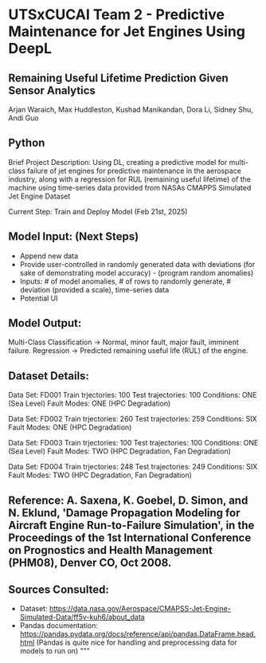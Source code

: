 # UTSxCUCAI Team 2 - Predictive Maintenance for Jet Engines Using DeepL
## **Remaining Useful Lifetime Prediction Given Sensor Analytics**


Arjan Waraich, Max Huddleston, Kushad Manikandan, Dora Li, Sidney Shu, Andi Guo

## Python
Brief Project Description:
Using DL, creating a predictive model for multi-class failure of jet engines
for predictive maintenance in the aerospace industry, along with a regression for
RUL (remaining useful lifetime) of the machine using time-series data provided
from NASAs CMAPPS Simulated Jet Engine Dataset

Current Step: Train and Deploy Model (Feb 21st, 2025)

## Model Input: (Next Steps)
 - Append new data
 - Provide user-controlled in randomly generated data with deviations (for sake of demonstrating model accuracy) - (program random anomalies)
 - Inputs: # of model anomalies, # of rows to randomly generate, # deviation (provided a scale), time-series data
 - Potential UI

## Model Output:
Multi-Class Classification → Normal, minor fault, major fault, imminent failure.
Regression → Predicted remaining useful life (RUL) of the engine.


## Dataset Details:

Data Set: FD001
Train trjectories: 100
Test trajectories: 100
Conditions: ONE (Sea Level)
Fault Modes: ONE (HPC Degradation)

Data Set: FD002
Train trjectories: 260
Test trajectories: 259
Conditions: SIX
Fault Modes: ONE (HPC Degradation)

Data Set: FD003
Train trjectories: 100
Test trajectories: 100
Conditions: ONE (Sea Level)
Fault Modes: TWO (HPC Degradation, Fan Degradation)

Data Set: FD004
Train trjectories: 248
Test trajectories: 249
Conditions: SIX
Fault Modes: TWO (HPC Degradation, Fan Degradation)

## Reference: A. Saxena, K. Goebel, D. Simon, and N. Eklund, 'Damage Propagation Modeling for Aircraft Engine Run-to-Failure Simulation', in the Proceedings of the 1st International Conference on Prognostics and Health Management (PHM08), Denver CO, Oct 2008.

## Sources Consulted:
 - Dataset: https://data.nasa.gov/Aerospace/CMAPSS-Jet-Engine-Simulated-Data/ff5v-kuh6/about_data
 - Pandas documentation: https://pandas.pydata.org/docs/reference/api/pandas.DataFrame.head.html
   (Pandas is quite nice for handling and preprocessing data for models to run on)
"""
